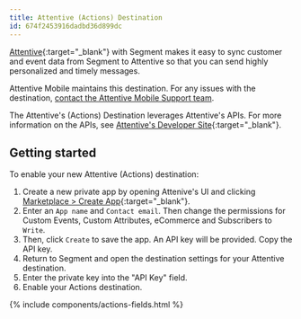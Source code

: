 ```yaml
---
title: Attentive (Actions) Destination
id: 674f2453916dadbd36d899dc
---
```


[Attentive](https://www.attentive.com/?utm_source=partner-generated&utm_medium=partner-marketing-&utm_campaign=partner-generated-4.15.22-segment.io){:target="_blank"} with Segment makes it easy to sync customer and event data from Segment to Attentive so that you can send highly personalized and timely messages.

Attentive Mobile maintains this destination. For any issues with the destination, [contact the Attentive Mobile Support team](mailto:support@attentivemobile.com).

The Attentive's (Actions) Destination leverages Attentive's APIs. For more information on the APIs, see [Attentive's Developer Site](https://docs.attentivemobile.com/){:target="_blank"}. 




## Getting started
To enable your new Attentive (Actions) destination:
1. Create a new private app by opening Attenive's UI and clicking [Marketplace > Create App](https://ui.attentivemobile.com/integrations/app/setup){:target="_blank"}. 
2. Enter an `App name` and `Contact email`. Then change the permissions for Custom Events, Custom Attributes, eCommerce and Subscribers to `Write`.
3. Then, click `Create` to save the app. An API key will be provided. Copy the API key.
4. Return to Segment and open the destination settings for your Attentive destination. 
5. Enter the private key into the "API Key" field. 
6. Enable your Actions destination. 

{% include components/actions-fields.html %}



